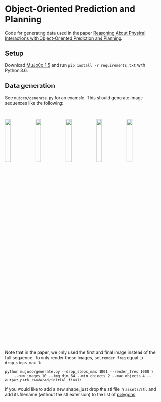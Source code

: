 # Object-Oriented Prediction and Planning

Code for generating data used in the paper [Reasoning About Physical Interactions with Object-Oriented Prediction and Planning](https://people.eecs.berkeley.edu/~janner/o2p2/).

## Setup
Download [MuJoCo 1.5](https://www.roboti.us/index.html) and run `pip install -r requirements.txt` with Python 3.6. 

## Data generation
See `mujoco/generate.py` for an example. This should generate image sequences like the following:

<br>
<p float="center">
  <img src="https://drive.google.com/uc?export=view&id=19ngbpTpDET4xN2WuCPpXDRDufZHroPge" width="19%">
  <img src="https://drive.google.com/uc?export=view&id=1wbmvCCFKubLMvltugDeDDyH1erNHPlRS" width="19%">
  <img src="https://drive.google.com/uc?export=view&id=1nWuiHTxQPXBBbcnxLfZ9DI6eIYZzcvJh" width="19%">
  <img src="https://drive.google.com/uc?export=view&id=1jmNgqCUB6Lgq-fmEyJa5PDXE3O0dAxiO" width="19%">
  <img src="https://drive.google.com/uc?export=view&id=1BmgZL1BCFPOzp7rd-C7HNwf79QLjUseA" width="19%">
</p>

Note that in the paper, we only used the first and final image instead of the full sequence. To only render these images, set `render_freq` equal to `drop_steps_max-1`:
```
python mujoco/generate.py --drop_steps_max 1001 --render_freq 1000 \
    --num_images 10 --img_dim 64 --min_objects 2 --max_objects 4 --output_path rendered/initial_final/
```

If you would like to add a new shape, just drop the stl file in `assets/stl` and add its filename (without the stl extension) to the list of [polygons](mujoco/generate.py#L47).
